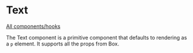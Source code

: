 # Text

[All components/hooks](../index.md)

The Text component is a primitive component that defaults to rendering as a `p`
element. It supports all the props from Box.
